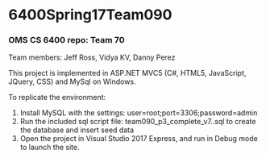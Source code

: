 # 6400Spring17Team090
### OMS CS 6400 repo: Team 70

Team members: Jeff Ross, Vidya KV, Danny Perez

This project is implemented in ASP.NET MVC5 (C#, HTML5, JavaScript, JQuery, CSS) and MySql on Windows.

To replicate the environment:
1. Install MySQL with the settings: user=root;port=3306;password=admin
2. Run the included sql script file: team090_p3_complete_v7..sql to create the database and insert seed data
3. Open the project in Visual Studio 2017 Express, and run in Debug mode to launch the site.

